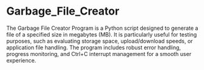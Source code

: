 # Garbage_File_Creator
The Garbage File Creator Program is a Python script designed to generate a file of a specified size in megabytes (MB). It is particularly useful for testing purposes, such as evaluating storage space, upload/download speeds, or application file handling. The program includes robust error handling, progress monitoring, and Ctrl+C interrupt management for a smooth user experience.






